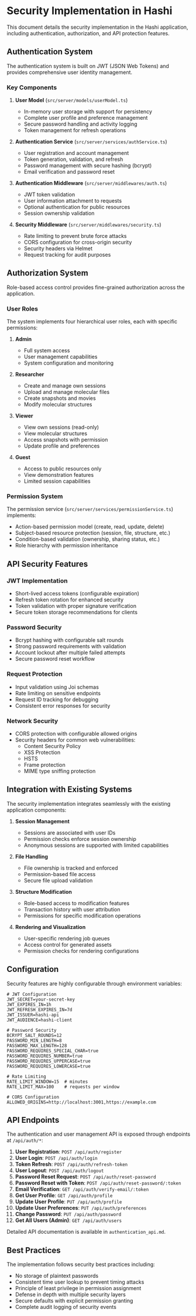 # Security Implementation in Hashi

This document details the security implementation in the Hashi application, including authentication, authorization, and API protection features.

## Authentication System

The authentication system is built on JWT (JSON Web Tokens) and provides comprehensive user identity management.

### Key Components

1. **User Model** (`src/server/models/userModel.ts`)
   - In-memory user storage with support for persistency
   - Complete user profile and preference management
   - Secure password handling and activity logging
   - Token management for refresh operations

2. **Authentication Service** (`src/server/services/authService.ts`)
   - User registration and account management
   - Token generation, validation, and refresh
   - Password management with secure hashing (bcrypt)
   - Email verification and password reset

3. **Authentication Middleware** (`src/server/middlewares/auth.ts`)
   - JWT token validation
   - User information attachment to requests
   - Optional authentication for public resources
   - Session ownership validation

4. **Security Middleware** (`src/server/middlewares/security.ts`)
   - Rate limiting to prevent brute force attacks
   - CORS configuration for cross-origin security
   - Security headers via Helmet
   - Request tracking for audit purposes

## Authorization System

Role-based access control provides fine-grained authorization across the application.

### User Roles

The system implements four hierarchical user roles, each with specific permissions:

1. **Admin**
   - Full system access
   - User management capabilities
   - System configuration and monitoring

2. **Researcher**
   - Create and manage own sessions
   - Upload and manage molecular files
   - Create snapshots and movies
   - Modify molecular structures

3. **Viewer**
   - View own sessions (read-only)
   - View molecular structures
   - Access snapshots with permission
   - Update profile and preferences

4. **Guest**
   - Access to public resources only
   - View demonstration features
   - Limited session capabilities

### Permission System

The permission service (`src/server/services/permissionService.ts`) implements:

- Action-based permission model (create, read, update, delete)
- Subject-based resource protection (session, file, structure, etc.)
- Condition-based validation (ownership, sharing status, etc.)
- Role hierarchy with permission inheritance

## API Security Features

### JWT Implementation

- Short-lived access tokens (configurable expiration)
- Refresh token rotation for enhanced security
- Token validation with proper signature verification
- Secure token storage recommendations for clients

### Password Security

- Bcrypt hashing with configurable salt rounds
- Strong password requirements with validation
- Account lockout after multiple failed attempts
- Secure password reset workflow

### Request Protection

- Input validation using Joi schemas
- Rate limiting on sensitive endpoints
- Request ID tracking for debugging
- Consistent error responses for security

### Network Security

- CORS protection with configurable allowed origins
- Security headers for common web vulnerabilities:
  - Content Security Policy
  - XSS Protection
  - HSTS
  - Frame protection
  - MIME type sniffing protection

## Integration with Existing Systems

The security implementation integrates seamlessly with the existing application components:

1. **Session Management**
   - Sessions are associated with user IDs
   - Permission checks enforce session ownership
   - Anonymous sessions are supported with limited capabilities

2. **File Handling**
   - File ownership is tracked and enforced
   - Permission-based file access
   - Secure file upload validation

3. **Structure Modification**
   - Role-based access to modification features
   - Transaction history with user attribution
   - Permissions for specific modification operations

4. **Rendering and Visualization**
   - User-specific rendering job queues
   - Access control for generated assets
   - Permission checks for rendering configurations

## Configuration

Security features are highly configurable through environment variables:

```
# JWT Configuration
JWT_SECRET=your-secret-key
JWT_EXPIRES_IN=1h
JWT_REFRESH_EXPIRES_IN=7d
JWT_ISSUER=hashi-api
JWT_AUDIENCE=hashi-client

# Password Security
BCRYPT_SALT_ROUNDS=12
PASSWORD_MIN_LENGTH=8
PASSWORD_MAX_LENGTH=128
PASSWORD_REQUIRES_SPECIAL_CHAR=true
PASSWORD_REQUIRES_NUMBER=true
PASSWORD_REQUIRES_UPPERCASE=true
PASSWORD_REQUIRES_LOWERCASE=true

# Rate Limiting
RATE_LIMIT_WINDOW=15  # minutes
RATE_LIMIT_MAX=100    # requests per window

# CORS Configuration
ALLOWED_ORIGINS=http://localhost:3001,https://example.com
```

## API Endpoints

The authentication and user management API is exposed through endpoints at `/api/auth/*`:

1. **User Registration**: `POST /api/auth/register`
2. **User Login**: `POST /api/auth/login`
3. **Token Refresh**: `POST /api/auth/refresh-token`
4. **User Logout**: `POST /api/auth/logout`
5. **Password Reset Request**: `POST /api/auth/reset-password`
6. **Password Reset with Token**: `POST /api/auth/reset-password/:token`
7. **Email Verification**: `GET /api/auth/verify-email/:token`
8. **Get User Profile**: `GET /api/auth/profile`
9. **Update User Profile**: `PUT /api/auth/profile`
10. **Update User Preferences**: `PUT /api/auth/preferences`
11. **Change Password**: `PUT /api/auth/password`
12. **Get All Users (Admin)**: `GET /api/auth/users`

Detailed API documentation is available in `authentication_api.md`.

## Best Practices

The implementation follows security best practices including:

- No storage of plaintext passwords
- Consistent time user lookup to prevent timing attacks
- Principle of least privilege in permission assignment
- Defense in depth with multiple security layers
- Secure defaults with explicit permission granting
- Complete audit logging of security events
